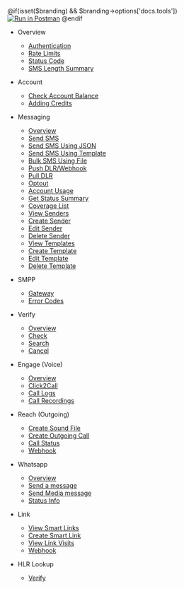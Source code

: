 @if(isset($branding) && $branding->options['docs.tools'])
[![Run in Postman](https://run.pstmn.io/button.svg)](https://app.getpostman.com/run-collection/{collection})
@endif

- Overview

  - [Authentication](/docs/{version})
  - [Rate Limits](/docs/{version}#rate-limits)
  - [Status Code](/docs/{version}#http-status-codes)
  - [SMS Length Summary](/docs/{version}/sms-length-summary)

- Account

  - [Check Account Balance](/docs/{version}/balance)
  - [Adding Credits](/docs/{version}/add-credits)

- Messaging

  - [Overview](/docs/{version}/sms-overview)
  - [Send SMS](/docs/{version}/send-sms)
  - [Send SMS Using JSON](/docs/{version}/send-sms-json)
  - [Send SMS Using Template](/docs/{version}/send-template-sms)
  - [Bulk SMS Using File](/docs/{version}/send-sms-bulk)
  - [Push DLR/Webhook](/docs/{version}/sms-push-dlr)
  - [Pull DLR](/docs/{version}/sms-pull-dlr)
  - [Optout](/docs/{version}/optout)
  - [Account Usage](/docs/{version}/get-usage-report)
  - [Get Status Summary](/docs/{version}/get-status-report)
  - [Coverage List](/docs/{version}/locations/coveragelist)
  - [View Senders](/docs/{version}/senders)
  - [Create Sender](/docs/{version}/senders/create)
  - [Edit Sender](/docs/{version}/senders/edit)
  - [Delete Sender](/docs/{version}/senders/delete)
  - [View Templates](/docs/{version}/templates)
  - [Create Template](/docs/{version}/templates/create)
  - [Edit Template](/docs/{version}/templates/edit)
  - [Delete Template](/docs/{version}/templates/delete)

- SMPP
  - [Gateway](/docs/{version}/smpp-gateway)
  - [Error Codes](/docs/{version}/smpp-gateway#delivery-reports)
- Verify

  - [Overview](/docs/{version}/verify)
  - [Check](/docs/{version}/verify/check)
  - [Search](/docs/{version}/verify/search)
  - [Cancel](/docs/{version}/verify/cancel)

- Engage (Voice)

  - [Overview](/docs/{version}/voice)
  - [Click2Call](/docs/{version}/voice/c2c)
  - [Call Logs](/docs/{version}/voice/logs)
  - [Call Recordings](/docs/{version}/voice/logs#recordings-report)

- Reach (Outgoing)

  - [Create Sound File](/docs/{version}/reach)
  - [Create Outgoing Call](/docs/{version}/reach/call)
  - [Call Status](/docs/{version}/reach/status)
  - [Webhook](/docs/{version}/reach/webhook)

- Whatsapp

  - [Overview](/docs/{version}/whatsapp)
  - [Send a message](/docs/{version}/whatsapp/send-message)
  - [Send Media message](/docs/{version}/whatsapp/send-media-message)
  - [Status Info](/docs/{version}/whatsapp/status)

- Link

  - [View Smart Links](/docs/{version}/link)
  - [Create Smart Link](/docs/{version}/link/create)
  - [View Link Visits](/docs/{version}/link/visits)
  - [Webhook](/docs/{version}/link/webhook)

- HLR Lookup

  - [Verify](/docs/{version}/lookup/verify)
